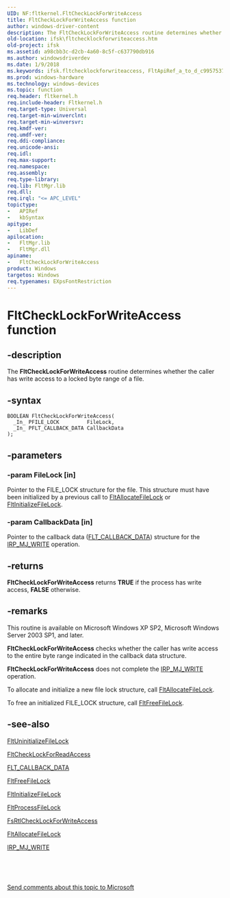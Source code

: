 ```yaml
---
UID: NF:fltkernel.FltCheckLockForWriteAccess
title: FltCheckLockForWriteAccess function
author: windows-driver-content
description: The FltCheckLockForWriteAccess routine determines whether the caller has write access to a locked byte range of a file.
old-location: ifsk\fltchecklockforwriteaccess.htm
old-project: ifsk
ms.assetid: a98cbb3c-d2cb-4a60-8c5f-c637790db916
ms.author: windowsdriverdev
ms.date: 1/9/2018
ms.keywords: ifsk.fltchecklockforwriteaccess, FltApiRef_a_to_d_c9957537-90d0-4830-bba1-1043f450c367.xml, FltCheckLockForWriteAccess routine [Installable File System Drivers], fltkernel/FltCheckLockForWriteAccess, FltCheckLockForWriteAccess
ms.prod: windows-hardware
ms.technology: windows-devices
ms.topic: function
req.header: fltkernel.h
req.include-header: Fltkernel.h
req.target-type: Universal
req.target-min-winverclnt: 
req.target-min-winversvr: 
req.kmdf-ver: 
req.umdf-ver: 
req.ddi-compliance: 
req.unicode-ansi: 
req.idl: 
req.max-support: 
req.namespace: 
req.assembly: 
req.type-library: 
req.lib: FltMgr.lib
req.dll: 
req.irql: "<= APC_LEVEL"
topictype:
-	APIRef
-	kbSyntax
apitype:
-	LibDef
apilocation:
-	FltMgr.lib
-	FltMgr.dll
apiname:
-	FltCheckLockForWriteAccess
product: Windows
targetos: Windows
req.typenames: EXpsFontRestriction
---
```


# FltCheckLockForWriteAccess function


## -description


The <b>FltCheckLockForWriteAccess</b> routine determines whether the caller has write access to a locked byte range of a file.


## -syntax


````
BOOLEAN FltCheckLockForWriteAccess(
  _In_ PFILE_LOCK         FileLock,
  _In_ PFLT_CALLBACK_DATA CallbackData
);
````


## -parameters




### -param FileLock [in]

Pointer to the FILE_LOCK structure for the file. This structure must have been initialized by a previous call to <a href="..\fltkernel\nf-fltkernel-fltallocatefilelock.md">FltAllocateFileLock</a> or <a href="..\fltkernel\nf-fltkernel-fltinitializefilelock.md">FltInitializeFileLock</a>.


### -param CallbackData [in]

Pointer to the callback data (<a href="..\fltkernel\ns-fltkernel-_flt_callback_data.md">FLT_CALLBACK_DATA</a>) structure for the <a href="https://msdn.microsoft.com/library/windows/hardware/ff550819">IRP_MJ_WRITE</a> operation. 


## -returns


<b>FltCheckLockForWriteAccess</b> returns <b>TRUE</b> if the process has write access, <b>FALSE</b> otherwise.



## -remarks


This routine is available on Microsoft Windows XP SP2, Microsoft Windows Server 2003 SP1, and later. 

<b>FltCheckLockForWriteAccess</b> checks whether the caller has write access to the entire byte range indicated in the callback data structure. 

<b>FltCheckLockForWriteAccess</b> does not complete the <a href="https://msdn.microsoft.com/library/windows/hardware/ff550819">IRP_MJ_WRITE</a> operation.

To allocate and initialize a new file lock structure, call <a href="..\fltkernel\nf-fltkernel-fltallocatefilelock.md">FltAllocateFileLock</a>. 

To free an initialized FILE_LOCK structure, call <a href="..\fltkernel\nf-fltkernel-fltfreefilelock.md">FltFreeFileLock</a>. 



## -see-also

<a href="..\fltkernel\nf-fltkernel-fltuninitializefilelock.md">FltUninitializeFileLock</a>

<a href="..\fltkernel\nf-fltkernel-fltchecklockforreadaccess.md">FltCheckLockForReadAccess</a>

<a href="..\fltkernel\ns-fltkernel-_flt_callback_data.md">FLT_CALLBACK_DATA</a>

<a href="..\fltkernel\nf-fltkernel-fltfreefilelock.md">FltFreeFileLock</a>

<a href="..\fltkernel\nf-fltkernel-fltinitializefilelock.md">FltInitializeFileLock</a>

<a href="..\fltkernel\nf-fltkernel-fltprocessfilelock.md">FltProcessFileLock</a>

<a href="..\ntifs\nf-ntifs-_fsrtl_advanced_fcb_header-fsrtlchecklockforwriteaccess~r1.md">FsRtlCheckLockForWriteAccess</a>

<a href="..\fltkernel\nf-fltkernel-fltallocatefilelock.md">FltAllocateFileLock</a>

<a href="https://msdn.microsoft.com/library/windows/hardware/ff550819">IRP_MJ_WRITE</a>

 

 

<a href="mailto:wsddocfb@microsoft.com?subject=Documentation%20feedback [ifsk\ifsk]:%20FltCheckLockForWriteAccess routine%20 RELEASE:%20(1/9/2018)&amp;body=%0A%0APRIVACY STATEMENT%0A%0AWe use your feedback to improve the documentation. We don't use your email address for any other purpose, and we'll remove your email address from our system after the issue that you're reporting is fixed. While we're working to fix this issue, we might send you an email message to ask for more info. Later, we might also send you an email message to let you know that we've addressed your feedback.%0A%0AFor more info about Microsoft's privacy policy, see http://privacy.microsoft.com/en-us/default.aspx." title="Send comments about this topic to Microsoft">Send comments about this topic to Microsoft</a>

